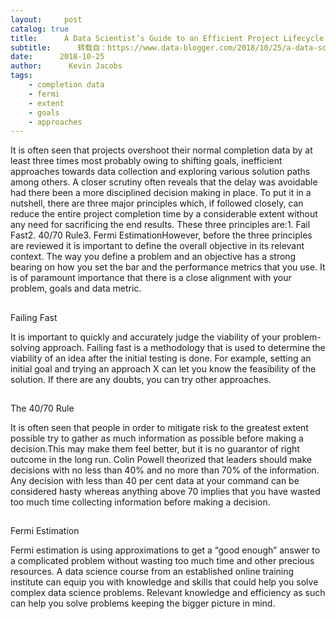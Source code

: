 ```yaml
---
layout:     post
catalog: true
title:      A Data Scientist’s Guide to an Efficient Project Lifecycle
subtitle:      转载自：https://www.data-blogger.com/2018/10/25/a-data-scientists-guide-to-an-efficient-project-lifecycle/
date:      2018-10-25
author:      Kevin Jacobs
tags:
    - completion data
    - fermi
    - extent
    - goals
    - approaches
---
```


It is often seen that projects overshoot their normal completion data by at least three times most probably owing to shifting goals, inefficient approaches towards data collection and exploring various solution paths among others. A closer scrutiny often reveals that the delay was avoidable had there been a more disciplined decision making in place. To put it in a nutshell, there are three major principles which, if followed closely, can reduce the entire project completion time by a considerable extent without any need for sacrificing the end results. These three principles are:1. Fail Fast2. 40/70 Rule3. Fermi EstimationHowever, before the three principles are reviewed it is important to define the overall objective in its relevant context. The way you define a problem and an objective has a strong bearing on how you set the bar and the performance metrics that you use. It is of paramount importance that there is a close alignment with your problem, goals and data metric.



## 


Failing Fast

It is important to quickly and accurately judge the viability of your problem-solving approach. Failing fast is a methodology that is used to determine the viability of an idea after the initial testing is done. For example, setting an initial goal and trying an approach X can let you know the feasibility of the solution. If there are any doubts, you can try other approaches.

## 


The 40/70 Rule






It is often seen that people in order to mitigate risk to the greatest extent possible try to gather as much information as possible before making a decision.This may make them feel better, but it is no guarantor of right outcome in the long run. Colin Powell theorized that leaders should make decisions with no less than 40% and no more than 70% of the information. Any decision with less than 40 per cent data at your command can be considered hasty whereas anything above 70 implies that you have wasted too much time collecting information before making a decision.

## 


Fermi Estimation

Fermi estimation is using approximations to get a “good enough” answer to a complicated problem without wasting too much time and other precious resources. A data science course from an established online training institute can equip you with knowledge and skills that could help you solve complex data science problems. Relevant knowledge and efficiency as such can help you solve problems keeping the bigger picture in mind.





